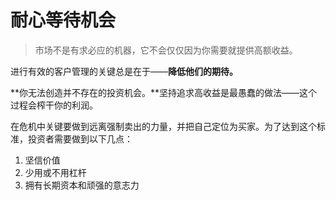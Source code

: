 # 耐心等待机会

> 市场不是有求必应的机器，它不会仅仅因为你需要就提供高额收益。

进行有效的客户管理的关键总是在于——**降低他们的期待。**

**你无法创造并不存在的投资机会。**坚持追求高收益是最愚蠢的做法——这个过程会榨干你的利润。

在危机中关键要做到远离强制卖出的力量，并把自己定位为买家。为了达到这个标准，投资者需要做到以下几点：

1. 坚信价值
2. 少用或不用杠杆
3. 拥有长期资本和顽强的意志力